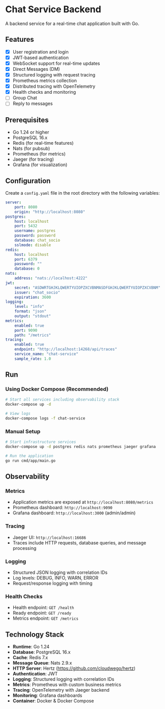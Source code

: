 # Chat Service Backend

A backend service for a real-time chat application built with Go.

## Features
- [x] User registration and login
- [x] JWT-based authentication  
- [x] WebSocket support for real-time updates
- [x] Direct Messages (DM)
- [x] Structured logging with request tracing
- [x] Prometheus metrics collection
- [x] Distributed tracing with OpenTelemetry
- [x] Health checks and monitoring
- [ ] Group Chat
- [ ] Reply to messages

## Prerequisites

- Go 1.24 or higher
- PostgreSQL 16.x
- Redis (for real-time features)
- Nats (for pubsub)
- Prometheus (for metrics)
- Jaeger (for tracing)
- Grafana (for visualization)

## Configuration

Create a `config.yaml` file in the root directory with the following variables:

```yaml
server:
    port: 8080
    origin: "http://localhost:8080"
postgres:
    host: localhost
    port: 5432
    username: postgres
    password: password
    database: chat_socio
    sslmode: disable
redis:
    host: localhost
    port: 6379
    password: ""
    database: 0
nats:
    address: "nats://localhost:4222"
jwt:
    secret: "ASDWRTGHJKLQWERTYUIOPZXCVBNMASDFGHJKLQWERTYUIOPZXCVBNM"
    issuer: "chat_socio"
    expiration: 3600
logging:
    level: "info"
    format: "json"
    output: "stdout"
metrics:
    enabled: true
    port: 9090
    path: "/metrics"
tracing:
    enabled: true
    endpoint: "http://localhost:14268/api/traces"
    service_name: "chat-service"
    sample_rate: 1.0
```

## Run

### Using Docker Compose (Recommended)
```bash
# Start all services including observability stack
docker-compose up -d

# View logs
docker-compose logs -f chat-service
```

### Manual Setup
```bash
# Start infrastructure services
docker-compose up -d postgres redis nats prometheus jaeger grafana

# Run the application
go run cmd/app/main.go
```

## Observability

### Metrics
- Application metrics are exposed at `http://localhost:8080/metrics`
- Prometheus dashboard: `http://localhost:9090`
- Grafana dashboard: `http://localhost:3000` (admin/admin)

### Tracing
- Jaeger UI: `http://localhost:16686`
- Traces include HTTP requests, database queries, and message processing

### Logging
- Structured JSON logging with correlation IDs
- Log levels: DEBUG, INFO, WARN, ERROR
- Request/response logging with timing

### Health Checks
- Health endpoint: `GET /health`
- Ready endpoint: `GET /ready`
- Metrics endpoint: `GET /metrics`

## Technology Stack
- **Runtime**: Go 1.24
- **Database**: PostgreSQL 16.x
- **Cache**: Redis 7.x
- **Message Queue**: Nats 2.9.x
- **HTTP Server**: Hertz (https://github.com/cloudwego/hertz)
- **Authentication**: JWT
- **Logging**: Structured logging with correlation IDs
- **Metrics**: Prometheus with custom business metrics
- **Tracing**: OpenTelemetry with Jaeger backend
- **Monitoring**: Grafana dashboards
- **Container**: Docker & Docker Compose